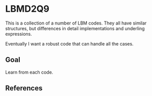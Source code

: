 # LBMD2Q9

This is a collection of a number of LBM codes. They all have similar structures, but differences in detail implementations and underling expressions.

Eventually I want a robust code that can handle all the cases.

## Goal

Learn from each code.

## References



